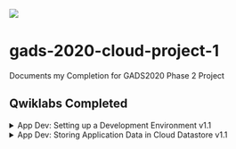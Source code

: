 ![](https://img.shields.io/badge/Completed_Qwiklabs-2-informational?style=flat&logo=qwiklabs&logoColor=white&color=blue)

# gads-2020-cloud-project-1

Documents my Completion for GADS2020 Phase 2 Project

## Qwiklabs Completed

<details>
  <summary>App Dev: Setting up a Development Environment v1.1</summary>
  <img src="screenshots/1.png">
</details>

<details>
  <summary>App Dev: Storing Application Data in Cloud Datastore v1.1</summary>
  <img src="screenshots/2.png">
</details>
